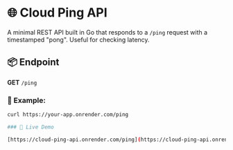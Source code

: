 # 🌐 Cloud Ping API

A minimal REST API built in Go that responds to a `/ping` request with a timestamped "pong". Useful for checking latency.

## 📦 Endpoint

**GET** `/ping`

### 🔁 Example:

```bash
curl https://your-app.onrender.com/ping

### 🔗 Live Demo

[https://cloud-ping-api.onrender.com/ping](https://cloud-ping-api.onrender.com/ping)